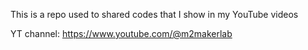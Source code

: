 This is a repo used to shared codes that I show in my YouTube videos

YT channel: https://www.youtube.com/@m2makerlab
